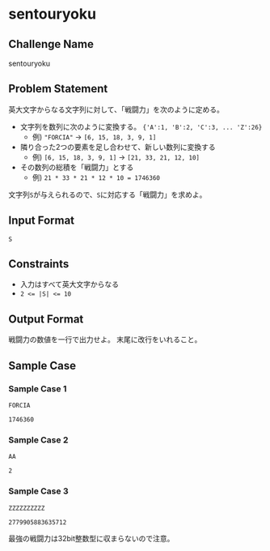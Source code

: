 # sentouryoku

## Challenge Name

sentouryoku

## Problem Statement

英大文字からなる文字列に対して、「戦闘力」を次のように定める。

- 文字列を数列に次のように変換する。 `{'A':1, 'B':2, 'C':3, ... 'Z':26}`
	- 例) `"FORCIA"` →  `[6, 15, 18, 3, 9, 1]`
- 隣り合った2つの要素を足し合わせて、新しい数列に変換する
	- 例) `[6, 15, 18, 3, 9, 1]` →  `[21, 33, 21, 12, 10]`
- その数列の総積を「戦闘力」とする
	- 例) `21 * 33 * 21 * 12 * 10 = 1746360`

文字列`S`が与えられるので、`S`に対応する「戦闘力」を求めよ。

## Input Format

```
S
```

## Constraints

- 入力はすべて英大文字からなる
- `2 <= |S| <= 10`

## Output Format

戦闘力の数値を一行で出力せよ。
末尾に改行をいれること。

## Sample Case

### Sample Case 1

```
FORCIA
```

```
1746360
```

### Sample Case 2

```
AA
```

```
2
```

### Sample Case 3

```
ZZZZZZZZZZ
```

```
2779905883635712
```

最強の戦闘力は32bit整数型に収まらないので注意。  
